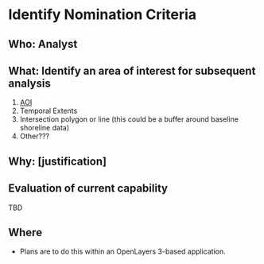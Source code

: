 # Identify Nomination Criteria

## Who: Analyst

## What: Identify an area of interest for subsequent analysis
1. [AOI](IdentifyAOI.md)
1. Temporal Extents
1. Intersection polygon or line 
(this could be a buffer around baseline shoreline data)
1. Other???

## Why: [justification]

## Evaluation of current capability
TBD

## Where
* Plans are to do this within an OpenLayers 3-based application.
